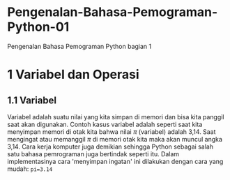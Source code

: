 # Pengenalan-Bahasa-Pemograman-Python-01
Pengenalan Bahasa Pemograman Python bagian 1

# 1 Variabel dan Operasi

## 1.1 Variabel
Variabel adalah suatu nilai yang kita simpan di memori dan bisa kita panggil saat akan digunakan. Contoh kasus variabel adalah seperti saat kita menyimpan memori di otak kita bahwa nilai $\pi$ (variabel) adalah 3,14. Saat mengingat atau memanggil $\pi$ di memori otak kita maka akan muncul angka 3,14. Cara kerja komputer juga demikian sehingga Python sebagai salah satu bahasa pemrograman juga bertindak seperti itu. Dalam implementasinya cara 'menyimpan ingatan' ini dilakukan dengan cara yang mudah:
`pi=3.14`
